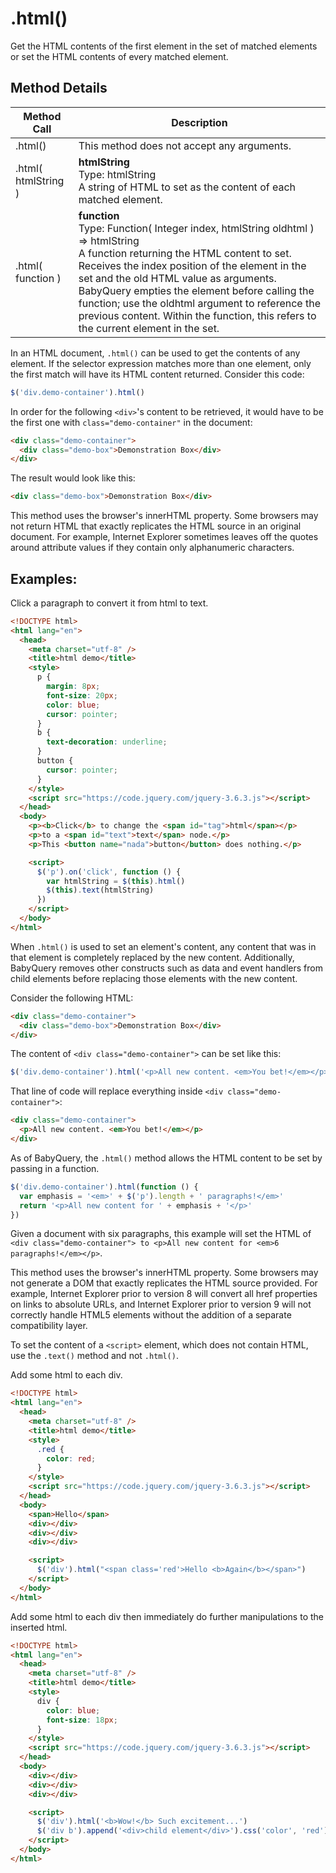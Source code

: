 # .html()

Get the HTML contents of the first element in the set of matched elements or set the HTML contents of every matched element.

## Method Details

| Method Call         | Description                                                                                                                                                                                                                                                                                                                                                                                                                 |
| ------------------- | --------------------------------------------------------------------------------------------------------------------------------------------------------------------------------------------------------------------------------------------------------------------------------------------------------------------------------------------------------------------------------------------------------------------------- |
| .html()             | This method does not accept any arguments.                                                                                                                                                                                                                                                                                                                                                                                  |
| .html( htmlString ) | <b>htmlString</b><br>Type: htmlString<br>A string of HTML to set as the content of each matched element.                                                                                                                                                                                                                                                                                                                    |
| .html( function )   | <b>function</b><br>Type: Function( Integer index, htmlString oldhtml ) => htmlString<br>A function returning the HTML content to set. Receives the index position of the element in the set and the old HTML value as arguments. BabyQuery empties the element before calling the function; use the oldhtml argument to reference the previous content. Within the function, this refers to the current element in the set. |

<!-- > This method is not available on XML documents. -->

In an HTML document, `.html()` can be used to get the contents of any element. If the selector expression matches more than one element, only the first match will have its HTML content returned. Consider this code:

```javascript
$('div.demo-container').html()
```

In order for the following `<div>`'s content to be retrieved, it would have to be the first one with `class="demo-container"` in the document:

```html
<div class="demo-container">
  <div class="demo-box">Demonstration Box</div>
</div>
```

The result would look like this:

```html
<div class="demo-box">Demonstration Box</div>
```

This method uses the browser's innerHTML property. Some browsers may not return HTML that exactly replicates the HTML source in an original document. For example, Internet Explorer sometimes leaves off the quotes around attribute values if they contain only alphanumeric characters.

<!-- ## Additional Notes:

By design, any BabyQuery constructor or method that accepts an HTML string — BabyQuery(), .append(), .after(), etc. — can potentially execute code. This can occur by injection of script tags or use of HTML attributes that execute code (for example, <img onload="">). Do not use these methods to insert strings obtained from untrusted sources such as URL query parameters, cookies, or form inputs. Doing so can introduce cross-site-scripting (XSS) vulnerabilities. Remove or escape any user input before adding content to the document. -->

## Examples:

Click a paragraph to convert it from html to text.

```html
<!DOCTYPE html>
<html lang="en">
  <head>
    <meta charset="utf-8" />
    <title>html demo</title>
    <style>
      p {
        margin: 8px;
        font-size: 20px;
        color: blue;
        cursor: pointer;
      }
      b {
        text-decoration: underline;
      }
      button {
        cursor: pointer;
      }
    </style>
    <script src="https://code.jquery.com/jquery-3.6.3.js"></script>
  </head>
  <body>
    <p><b>Click</b> to change the <span id="tag">html</span></p>
    <p>to a <span id="text">text</span> node.</p>
    <p>This <button name="nada">button</button> does nothing.</p>

    <script>
      $('p').on('click', function () {
        var htmlString = $(this).html()
        $(this).text(htmlString)
      })
    </script>
  </body>
</html>
```

When `.html()` is used to set an element's content, any content that was in that element is completely replaced by the new content. Additionally, BabyQuery removes other constructs such as data and event handlers from child elements before replacing those elements with the new content.

Consider the following HTML:

```html
<div class="demo-container">
  <div class="demo-box">Demonstration Box</div>
</div>
```

The content of `<div class="demo-container">` can be set like this:

```javascript
$('div.demo-container').html('<p>All new content. <em>You bet!</em></p>')
```

That line of code will replace everything inside `<div class="demo-container">`:

```html
<div class="demo-container">
  <p>All new content. <em>You bet!</em></p>
</div>
```

As of BabyQuery, the `.html()` method allows the HTML content to be set by passing in a function.

```javascript
$('div.demo-container').html(function () {
  var emphasis = '<em>' + $('p').length + ' paragraphs!</em>'
  return '<p>All new content for ' + emphasis + '</p>'
})
```

Given a document with six paragraphs, this example will set the HTML of `<div class="demo-container"> to <p>All new content for <em>6 paragraphs!</em></p>`.

This method uses the browser's innerHTML property. Some browsers may not generate a DOM that exactly replicates the HTML source provided. For example, Internet Explorer prior to version 8 will convert all href properties on links to absolute URLs, and Internet Explorer prior to version 9 will not correctly handle HTML5 elements without the addition of a separate compatibility layer.

To set the content of a `<script>` element, which does not contain HTML, use the `.text()` method and not `.html()`.

<!-- Note: In Internet Explorer up to and including version 9, setting the text content of an HTML element may corrupt the text nodes of its children that are being removed from the document as a result of the operation. If you are keeping references to these DOM elements and need them to be unchanged, use .empty().html( string ) instead of .html(string) so that the elements are removed from the document before the new string is assigned to the element. -->

Add some html to each div.

```html
<!DOCTYPE html>
<html lang="en">
  <head>
    <meta charset="utf-8" />
    <title>html demo</title>
    <style>
      .red {
        color: red;
      }
    </style>
    <script src="https://code.jquery.com/jquery-3.6.3.js"></script>
  </head>
  <body>
    <span>Hello</span>
    <div></div>
    <div></div>
    <div></div>

    <script>
      $('div').html("<span class='red'>Hello <b>Again</b></span>")
    </script>
  </body>
</html>
```

Add some html to each div then immediately do further manipulations to the inserted html.

```html
<!DOCTYPE html>
<html lang="en">
  <head>
    <meta charset="utf-8" />
    <title>html demo</title>
    <style>
      div {
        color: blue;
        font-size: 18px;
      }
    </style>
    <script src="https://code.jquery.com/jquery-3.6.3.js"></script>
  </head>
  <body>
    <div></div>
    <div></div>
    <div></div>

    <script>
      $('div').html('<b>Wow!</b> Such excitement...')
      $('div b').append('<div>child element</div>').css('color', 'red')
    </script>
  </body>
</html>
```
